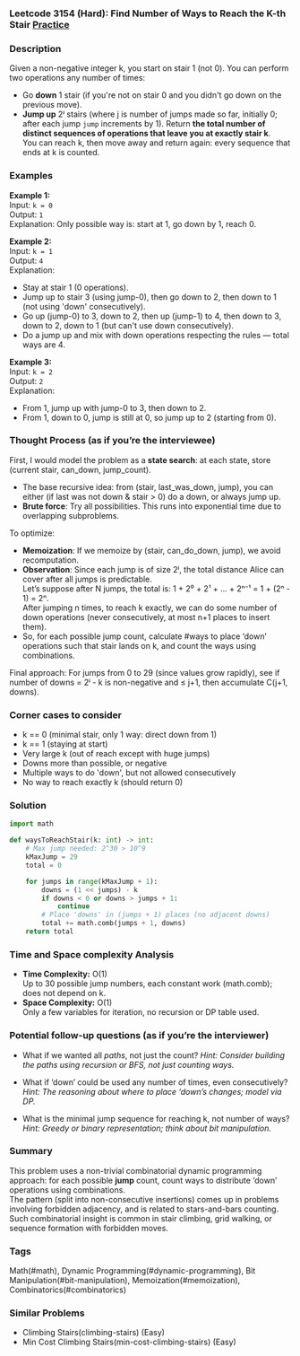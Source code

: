 ### Leetcode 3154 (Hard): Find Number of Ways to Reach the K-th Stair [Practice](https://leetcode.com/problems/find-number-of-ways-to-reach-the-k-th-stair)

### Description  
Given a non-negative integer k, you start on stair 1 (not 0). You can perform two operations any number of times:
- Go **down** 1 stair (if you're not on stair 0 and you didn't go down on the previous move).
- **Jump up** 2ʲ stairs (where j is number of jumps made so far, initially 0; after each jump `jump` increments by 1).
Return **the total number of distinct sequences of operations that leave you at exactly stair k**.  
You can reach k, then move away and return again: every sequence that ends at k is counted.

### Examples  

**Example 1:**  
Input: `k = 0`  
Output: `1`  
Explanation: Only possible way is: start at 1, go down by 1, reach 0.

**Example 2:**  
Input: `k = 1`  
Output: `4`  
Explanation:  
- Stay at stair 1 (0 operations).  
- Jump up to stair 3 (using jump-0), then go down to 2, then down to 1 (not using 'down' consecutively).  
- Go up (jump-0) to 3, down to 2, then up (jump-1) to 4, then down to 3, down to 2, down to 1 (but can't use down consecutively).  
- Do a jump up and mix with down operations respecting the rules — total ways are 4.

**Example 3:**  
Input: `k = 2`  
Output: `2`  
Explanation:  
- From 1, jump up with jump-0 to 3, then down to 2.  
- From 1, down to 0, jump is still at 0, so jump up to 2 (starting from 0).

### Thought Process (as if you’re the interviewee)  
First, I would model the problem as a **state search**: at each state, store (current stair, can_down, jump_count).  
- The base recursive idea: from (stair, last_was_down, jump), you can either (if last was not down & stair > 0) do a down, or always jump up.  
- **Brute force**: Try all possibilities. This runs into exponential time due to overlapping subproblems.  

To optimize:
- **Memoization**: If we memoize by (stair, can_do_down, jump), we avoid recomputation.
- **Observation**: Since each jump is of size 2ʲ, the total distance Alice can cover after all jumps is predictable.  
  Let’s suppose after N jumps, the total is: 1 + 2⁰ + 2¹ + ... + 2ⁿ⁻¹ = 1 + (2ⁿ - 1) = 2ⁿ.  
  After jumping n times, to reach k exactly, we can do some number of down operations (never consecutively, at most n+1 places to insert them).  
- So, for each possible jump count, calculate #ways to place ‘down’ operations such that stair lands on k, and count the ways using combinations.

Final approach: For jumps from 0 to 29 (since values grow rapidly), see if number of downs = 2ʲ - k is non-negative and ≤ j+1, then accumulate C(j+1, downs).

### Corner cases to consider  
- k == 0 (minimal stair, only 1 way: direct down from 1)
- k == 1 (staying at start)
- Very large k (out of reach except with huge jumps)
- Downs more than possible, or negative
- Multiple ways to do 'down', but not allowed consecutively
- No way to reach exactly k (should return 0)

### Solution

```python
import math

def waysToReachStair(k: int) -> int:
    # Max jump needed: 2^30 > 10^9
    kMaxJump = 29
    total = 0

    for jumps in range(kMaxJump + 1):
        downs = (1 << jumps) - k
        if downs < 0 or downs > jumps + 1:
            continue
        # Place 'downs' in (jumps + 1) places (no adjacent downs)
        total += math.comb(jumps + 1, downs)
    return total
```

### Time and Space complexity Analysis  

- **Time Complexity:** O(1)  
  Up to 30 possible jump numbers, each constant work (math.comb); does not depend on k.
- **Space Complexity:** O(1)  
  Only a few variables for iteration, no recursion or DP table used.

### Potential follow-up questions (as if you’re the interviewer)  

- What if we wanted all *paths*, not just the count?
  *Hint: Consider building the paths using recursion or BFS, not just counting ways.*

- What if ‘down’ could be used any number of times, even consecutively?
  *Hint: The reasoning about where to place ‘down’s changes; model via DP.*

- What is the minimal jump sequence for reaching k, not number of ways?
  *Hint: Greedy or binary representation; think about bit manipulation.*

### Summary
This problem uses a non-trivial combinatorial dynamic programming approach: for each possible **jump** count, count ways to distribute ‘down’ operations using combinations.  
The pattern (split into non-consecutive insertions) comes up in problems involving forbidden adjacency, and is related to stars-and-bars counting.  
Such combinatorial insight is common in stair climbing, grid walking, or sequence formation with forbidden moves.

### Tags
Math(#math), Dynamic Programming(#dynamic-programming), Bit Manipulation(#bit-manipulation), Memoization(#memoization), Combinatorics(#combinatorics)

### Similar Problems
- Climbing Stairs(climbing-stairs) (Easy)
- Min Cost Climbing Stairs(min-cost-climbing-stairs) (Easy)